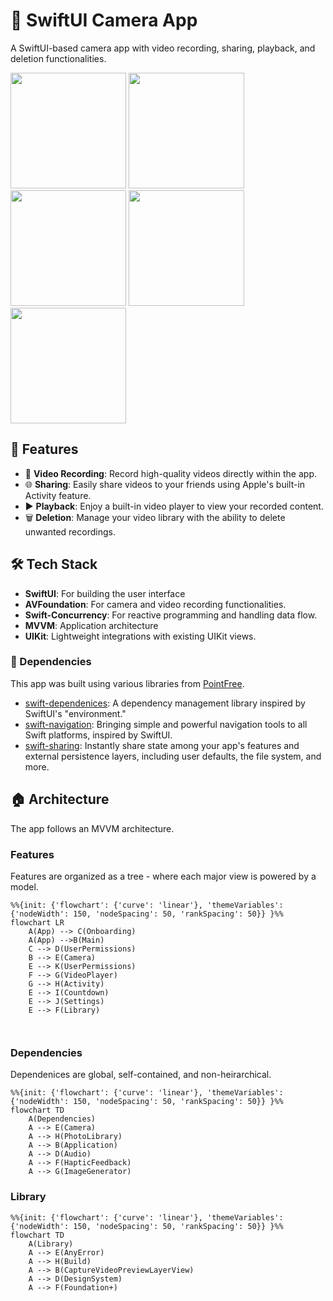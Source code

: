 # 📸 SwiftUI Camera App

A SwiftUI-based camera app with video recording, sharing, playback, and deletion functionalities.

<img width=185 src="https://github.com/user-attachments/assets/53de5b6e-cadc-494e-89b7-6bde399ffcd1">
<img width=185 src="https://github.com/user-attachments/assets/b2a6cef6-feb2-4b86-af2a-bc39689377e7">
<img width=185 src="https://github.com/user-attachments/assets/4424ec3d-146d-4736-bbca-78b87168f61e">
<img width=185 src="https://github.com/user-attachments/assets/38a60968-b48f-4d03-bedc-fe91b935b8c3">
<img width=185 src="https://github.com/user-attachments/assets/ae0ee5b6-886c-4571-a9ea-bdfc36cd72f7">

## 🚀 Features

- 🎥 **Video Recording**: Record high-quality videos directly within the app.
- 🌐 **Sharing**: Easily share videos to your friends using Apple's built-in Activity feature.
- ▶️ **Playback**: Enjoy a built-in video player to view your recorded content.
- 🗑️ **Deletion**: Manage your video library with the ability to delete unwanted recordings.

## 🛠️ Tech Stack
- **SwiftUI**: For building the user interface
- **AVFoundation**: For camera and video recording functionalities.
- **Swift-Concurrency**: For reactive programming and handling data flow.
- **MVVM**: Application architecture
- **UIKit**: Lightweight integrations with existing UIKit views.

### 🧰 Dependencies
This app was built using various libraries from [PointFree](https://www.pointfree.co/).
- [swift-dependenices](https://github.com/pointfreeco/swift-dependencies): A dependency management library inspired by SwiftUI's "environment."
- [swift-navigation](https://github.com/pointfreeco/swift-navigation): Bringing simple and powerful navigation tools to all Swift platforms, inspired by SwiftUI.
- [swift-sharing](https://github.com/pointfreeco/swift-sharing): Instantly share state among your app's features and external persistence layers, including user defaults, the file system, and more.

## 🏠 Architecture

The app follows an MVVM architecture.

### Features

Features are organized as a tree - where each major view is powered by a model.

```mermaid
%%{init: {'flowchart': {'curve': 'linear'}, 'themeVariables': {'nodeWidth': 150, 'nodeSpacing': 50, 'rankSpacing': 50}} }%%
flowchart LR
    A(App) --> C(Onboarding)
    A(App) -->B(Main)
    C --> D(UserPermissions)
    B --> E(Camera)
    E --> K(UserPermissions)
    F --> G(VideoPlayer)
    G --> H(Activity)
    E --> I(Countdown)
    E --> J(Settings)
    E --> F(Library)
    
    
```

### Dependencies

Dependenices are global, self-contained, and non-heirarchical.

```mermaid
%%{init: {'flowchart': {'curve': 'linear'}, 'themeVariables': {'nodeWidth': 150, 'nodeSpacing': 50, 'rankSpacing': 50}} }%%
flowchart TD
    A(Dependencies)
    A --> E(Camera)
    A --> H(PhotoLibrary)
    A --> B(Application)
    A --> D(Audio)
    A --> F(HapticFeedback)
    A --> G(ImageGenerator)
```

### Library

```mermaid
%%{init: {'flowchart': {'curve': 'linear'}, 'themeVariables': {'nodeWidth': 150, 'nodeSpacing': 50, 'rankSpacing': 50}} }%%
flowchart TD
    A(Library)
    A --> E(AnyError)
    A --> H(Build)
    A --> B(CaptureVideoPreviewLayerView)
    A --> D(DesignSystem)
    A --> F(Foundation+)
```


